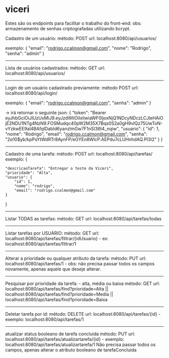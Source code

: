 # viceri
Estes são os endpoints para facilitar o trabalho do front-end:
obs: armazenamento de senhas criptografadas utilizando bcrypt.

Cadastro de um usuário:
método: POST
url: localhost:8080/api/usuarios/

exemplo: 
{
  "email": "rodrigo.ccalmon@gmail.com",
  "nome": "Rodrigo",
  "senha": "admin"
}
____________________

Lista de usuários cadastrados:
método: GET
url: localhost:8080/api/usuarios/
____________________

Login de um usuário cadastrado previamente:
método POST
url: localhost:8080/api/login/

exemplo: {
    "email": "rodrigo.ccalmon@gmail.com",
    "senha": "admin"
}

-> irá retornar o seguinte json: 
{
    "token": "Bearer eyJhbGciOiJIUzUxMiJ9.eyJzdWIiOiIxIiwiaWF0IjoxNjQ1NDcyNDczLCJleHAiOjE2NDU1NTg4NzN9.FOSMudqc40pW2M35X7Bqs0S2a0gH9vIQz75UwToN-vYzkwEE9al4BAfqIDabId6yanzlmGw7F1nSI36t4_nqiw",
    "usuario": {
        "id": 1,
        "nome": "Rodrigo",
        "email": "rodrigo.ccalmon@gmail.com",
        "senha": "$2a$10$yb/kpPsYtWdRTr8AynFP/eGYEn8WlcP.AEPdu7cLUHnhdAQ.PI3l2"
    }
}
____________________

Cadastro de uma tarefa:
método: POST
url: localhost:8080/api/tarefas/
exemplo: {
    
    "descricaoTarefa": "Entregar o teste da Viceri",
    "prioridade": "Alta",
    "usuario": {
        "id": 1,
        "nome": "rodrigo",
        "email": "rodrigo.ccalmon@gmail.com"
    }
}

___________________

Listar TODAS as tarefas:
método: GET
url: localhost:8080/api/tarefas/todas

___________________

Listar tarefas por USUÁRIO:
método: GET
url: localhost:8080/api/tarefas/filtrar/{idUsuario} - ex: localhost:8080/api/tarefas/filtrar/1

___________________

Alterar a prioridade ou qualquer atributo da tarefa:
método: PUT
url: localhost:8080/api/tarefas/1 - obs: não precisa passar todos os campos novamente, apenas aquele que deseje alterar.

__________________

Pesquisar por prioridade da tarefa: - alta, média ou baixa
método: GET
url: localhost:8080/api/tarefas/find?prioridade=Alta
|| 
localhost:8080/api/tarefas/find?prioridade=Media
|| 
localhost:8080/api/tarefas/find?prioridade=Baixa

__________________

Deletar tarefa por id:
método: DELETE
url: localhost:8080/api/tarefas/{id} - exemplo: localhost:8080/api/tarefas/1

__________________

atualizar status booleano de tarefa concluida
método: PUT
url: localhost:8080/api/tarefas/atualizartarefa/{id} - exemplo: localhost:8080/api/tarefas/atualizartarefa/1
Não precisa passar todos os campos, apenas alterar o atributo booleano de tarefaConcluida
